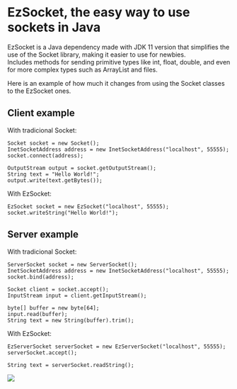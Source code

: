 # EzSocket, the easy way to use sockets in Java

EzSocket is a Java dependency made with JDK 11 version that simplifies the use of the Socket library, making it easier to use for newbies. <br>
Includes methods for sending primitive types like int, float, double, and even for more complex types such as ArrayList and files.

Here is an example of how much it changes from using the Socket classes to the EzSocket ones.

<h2> Client example </h2>
With tradicional Socket:

```
Socket socket = new Socket();
InetSocketAddress address = new InetSocketAddress("localhost", 55555);
socket.connect(address);
        
OutputStream output = socket.getOutputStream();
String text = "Hello World!";
output.write(text.getBytes());
```

With EzSocket:

```
EzSocket socket = new EzSocket("localhost", 55555);
socket.writeString("Hello World!");
```

<h2> Server example </h2>
With tradicional Socket:

```
ServerSocket socket = new ServerSocket();
InetSocketAddress address = new InetSocketAddress("localhost", 55555);
socket.bind(address);

Socket client = socket.accept();
InputStream input = client.getInputStream();

byte[] buffer = new byte[64];
input.read(buffer);
String text = new String(buffer).trim();
```

With EzSocket:

```
EzServerSocket serverSocket = new EzServerSocket("localhost", 55555);
serverSocket.accept();

String text = serverSocket.readString();
```

[![](https://jitpack.io/v/Nozferatu/EzSocket.svg)](https://jitpack.io/#Nozferatu/EzSocket)
